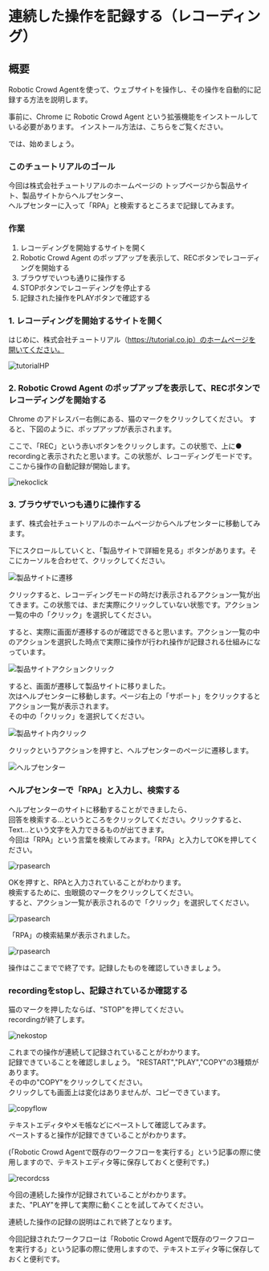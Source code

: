 # 連続した操作を記録する（レコーディング）

## 概要  

Robotic Crowd Agentを使って、ウェブサイトを操作し、その操作を自動的に記録する方法を説明します。

事前に、Chrome に Robotic Crowd Agent という拡張機能をインストールしている必要があります。
インストール方法は、こちらをご覧ください。

では、始めましょう。  

### このチュートリアルのゴール

今回は株式会社チュートリアルのホームページの  トップページから製品サイト、製品サイトからヘルプセンター、  
ヘルプセンターに入って「RPA」と検索するところまで記録してみます。

### 作業

1. レコーディングを開始するサイトを開く
1. Robotic Crowd Agent のポップアップを表示して、RECボタンでレコーディングを開始する
1. ブラウザでいつも通りに操作する
1. STOPボタンでレコーディングを停止する
1. 記録された操作をPLAYボタンで確認する

### 1. レコーディングを開始するサイトを開く

はじめに、株式会社チュートリアル（https://tutorial.co.jp）のホームページを開いてください。

 ![tutorialHP](../.gitbook/assets/rec1.png "会社トップページ") 

### 2. Robotic Crowd Agent のポップアップを表示して、RECボタンでレコーディングを開始する

Chrome のアドレスバー右側にある、猫のマークをクリックしてください。
すると、下図のように、ポップアップが表示されます。

ここで、「REC」という赤いボタンをクリックします。この状態で、上に<span color="red">● recording</span>と表示されたと思います。この状態が、レコーディングモードです。ここから操作の自動記録が開始します。

![nekoclick](../.gitbook/assets/rec2.png) 

### 3. ブラウザでいつも通りに操作する

まず、株式会社チュートリアルのホームページからヘルプセンターに移動してみます。

下にスクロールしていくと、「製品サイトで詳細を見る」ボタンがあります。そこにカーソルを合わせて、クリックしてください。

![製品サイトに遷移](../.gitbook/assets/rec3.png)  

クリックすると、レコーディングモードの時だけ表示されるアクション一覧が出てきます。この状態では、まだ実際にクリックしていない状態です。アクション一覧の中の「クリック」を選択してください。

すると、実際に画面が遷移するのが確認できると思います。アクション一覧の中のアクションを選択した時点で実際に操作が行われ操作が記録される仕組みになっています。

![製品サイトアクションクリック](../.gitbook/assets/rec4.png)  

すると、画面が遷移して製品サイトに移りました。  
次はヘルプセンターに移動します。ページ右上の「サポート」をクリックするとアクション一覧が表示されます。  
その中の「クリック」を選択してください。  

![製品サイト内クリック](../.gitbook/assets/rec5.png)  

クリックというアクションを押すと、ヘルプセンターのページに遷移します。  

![ヘルプセンター](../.gitbook/assets/rec6.png) 

###  ヘルプセンターで「RPA」と入力し、検索する

ヘルプセンターのサイトに移動することができましたら、  
回答を検索する...というところをクリックしてください。クリックすると、Text...という文字を入力できるものが出てきます。  
今回は「RPA」という言葉を検索してみます。「RPA」と入力してOKを押してください。

![rpasearch](../.gitbook/assets/rec7.png) 

OKを押すと、RPAと入力されていることがわかります。  
検索するために、虫眼鏡のマークをクリックしてください。  
すると、アクション一覧が表示されるので「クリック」を選択してください。

![rpasearch](../.gitbook/assets/rec8.png) 

「RPA」の検索結果が表示されました。

![rpasearch](../.gitbook/assets/rec9.png) 

操作はここまでで終了です。記録したものを確認していきましょう。

###  recordingをstopし、記録されているか確認する  

猫のマークを押したならば、"STOP"を押してください。  
recordingが終了します。  

![nekostop](../.gitbook/assets/rec10.png)

これまでの操作が連続して記録されていることがわかります。  
記録できていることを確認しましょう。
"RESTART","PLAY","COPY"の3種類があります。  
その中の"COPY"をクリックしてください。  
クリックしても画面上は変化はありませんが、コピーできています。 

![copyflow](../.gitbook/assets/rec11.png)   

テキストエディタやメモ帳などにペーストして確認してみます。  
ペーストすると操作が記録できていることがわかります。  

(「Robotic Crowd Agentで既存のワークフローを実行する」という記事の際に使用しますので、テキストエディタ等に保存しておくと便利です。)  


![recordcss](../.gitbook/assets/rec12.png)

今回の連続した操作が記録されていることがわかります。  
また、"PLAY"を押して実際に動くことを試してみてください。 

連続した操作の記録の説明はこれで終了となります。  

今回記録されたワークフローは「Robotic Crowd Agentで既存のワークフローを実行する」という記事の際に使用しますので、テキストエディタ等に保存しておくと便利です。  
